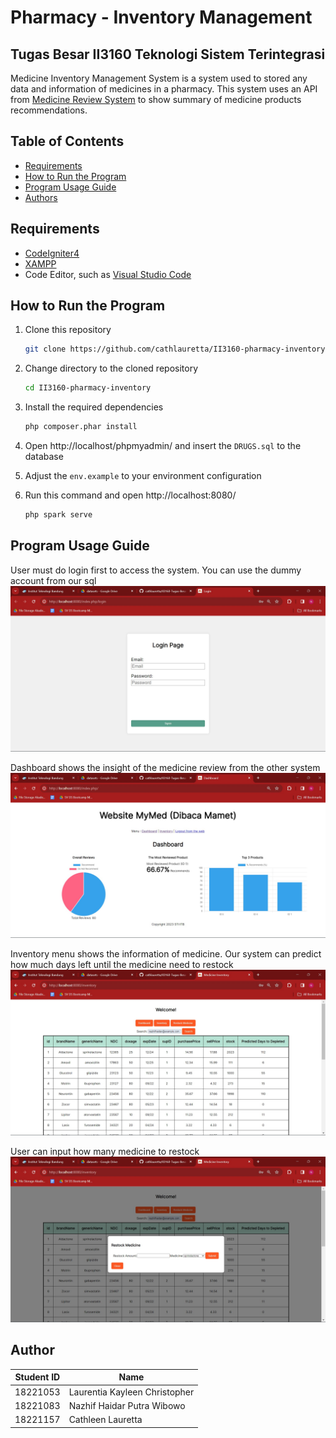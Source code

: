 # Pharmacy - Inventory Management
## Tugas Besar II3160 Teknologi Sistem Terintegrasi
Medicine Inventory Management System is a system used to stored any data and information of medicines in a pharmacy. This system uses an API from [Medicine Review System](https://github.com/cathlauretta/II3160-pharmacy-review) to show summary of medicine products recommendations.

## Table of Contents
- [Requirements](#requirements)
- [How to Run the Program](#how-to-run-the-program)
- [Program Usage Guide](#program-usage-guide)
- [Authors](#authors)

## Requirements
- [CodeIgniter4](https://github.com/codeigniter4/CodeIgniter4)
- [XAMPP](https://www.apachefriends.org/)
- Code Editor, such as [Visual Studio Code](https://code.visualstudio.com/download)

## How to Run the Program
1. Clone this repository
    ```bash
    git clone https://github.com/cathlauretta/II3160-pharmacy-inventory.git
    ```

2. Change directory to the cloned repository
    ```bash
    cd II3160-pharmacy-inventory
    ```

3. Install the required dependencies
    ```bash
    php composer.phar install
    ```

4. Open http://localhost/phpmyadmin/ and insert the `DRUGS.sql` to the database

5. Adjust the `env.example` to your environment configuration

6. Run this command and open http://localhost:8080/
    ```bash
    php spark serve
    ```

## Program Usage Guide
User must do login first to access the system. You can use the dummy account from our sql
<img src="public/doc/Login.jpg">

Dashboard shows the insight of the medicine review from the other system
<img src="public/doc/Dashboard.jpg">

Inventory menu shows the information of medicine. Our system can predict how much days left until the medicine need to restock
<img src="public/doc/Inventory.jpg">

User can input how many medicine to restock
<img src="public/doc/Restock.jpg">

## Author
| Student ID | Name |
|---|---|
| 18221053 | Laurentia Kayleen Christopher |
| 18221083 | Nazhif Haidar Putra Wibowo |
| 18221157 | Cathleen Lauretta |